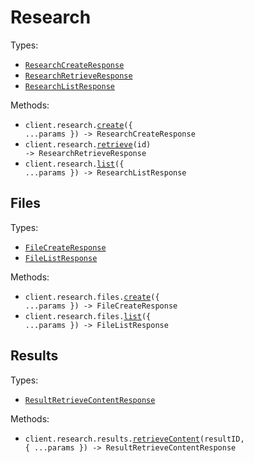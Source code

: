 # Research

Types:

- <code><a href="./src/resources/research/research.ts">ResearchCreateResponse</a></code>
- <code><a href="./src/resources/research/research.ts">ResearchRetrieveResponse</a></code>
- <code><a href="./src/resources/research/research.ts">ResearchListResponse</a></code>

Methods:

- <code title="post /research">client.research.<a href="./src/resources/research/research.ts">create</a>({ ...params }) -> ResearchCreateResponse</code>
- <code title="get /research/{id}">client.research.<a href="./src/resources/research/research.ts">retrieve</a>(id) -> ResearchRetrieveResponse</code>
- <code title="get /research">client.research.<a href="./src/resources/research/research.ts">list</a>({ ...params }) -> ResearchListResponse</code>

## Files

Types:

- <code><a href="./src/resources/research/files.ts">FileCreateResponse</a></code>
- <code><a href="./src/resources/research/files.ts">FileListResponse</a></code>

Methods:

- <code title="post /research/files">client.research.files.<a href="./src/resources/research/files.ts">create</a>({ ...params }) -> FileCreateResponse</code>
- <code title="get /research/files">client.research.files.<a href="./src/resources/research/files.ts">list</a>({ ...params }) -> FileListResponse</code>

## Results

Types:

- <code><a href="./src/resources/research/results.ts">ResultRetrieveContentResponse</a></code>

Methods:

- <code title="get /research/{id}/results/{resultId}/content">client.research.results.<a href="./src/resources/research/results.ts">retrieveContent</a>(resultID, { ...params }) -> ResultRetrieveContentResponse</code>
